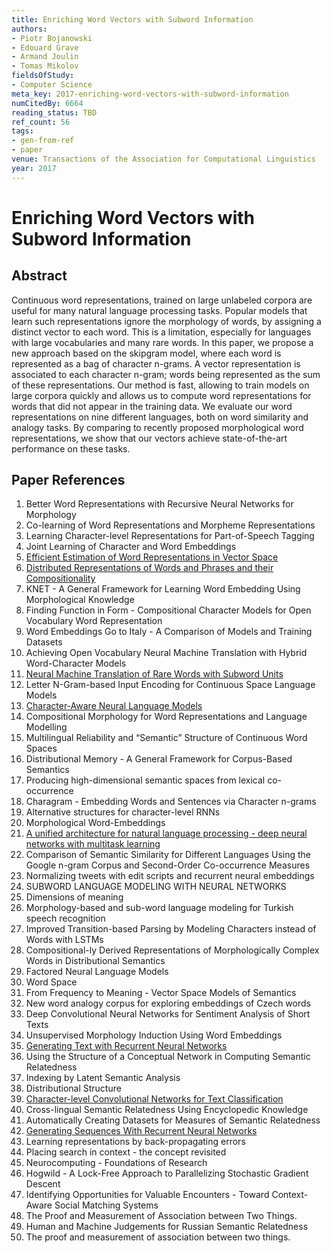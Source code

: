 ```yaml
---
title: Enriching Word Vectors with Subword Information
authors:
- Piotr Bojanowski
- Edouard Grave
- Armand Joulin
- Tomas Mikolov
fieldsOfStudy:
- Computer Science
meta_key: 2017-enriching-word-vectors-with-subword-information
numCitedBy: 6664
reading_status: TBD
ref_count: 56
tags:
- gen-from-ref
- paper
venue: Transactions of the Association for Computational Linguistics
year: 2017
---
```


# Enriching Word Vectors with Subword Information

## Abstract

Continuous word representations, trained on large unlabeled corpora are useful for many natural language processing tasks. Popular models that learn such representations ignore the morphology of words, by assigning a distinct vector to each word. This is a limitation, especially for languages with large vocabularies and many rare words. In this paper, we propose a new approach based on the skipgram model, where each word is represented as a bag of character n-grams. A vector representation is associated to each character n-gram; words being represented as the sum of these representations. Our method is fast, allowing to train models on large corpora quickly and allows us to compute word representations for words that did not appear in the training data. We evaluate our word representations on nine different languages, both on word similarity and analogy tasks. By comparing to recently proposed morphological word representations, we show that our vectors achieve state-of-the-art performance on these tasks.

## Paper References

1. Better Word Representations with Recursive Neural Networks for Morphology
2. Co-learning of Word Representations and Morpheme Representations
3. Learning Character-level Representations for Part-of-Speech Tagging
4. Joint Learning of Character and Word Embeddings
5. [Efficient Estimation of Word Representations in Vector Space](2013-efficient-estimation-of-word-representations-in-vector-space)
6. [Distributed Representations of Words and Phrases and their Compositionality](2013-distributed-representations-of-words-and-phrases-and-their-compositionality)
7. KNET - A General Framework for Learning Word Embedding Using Morphological Knowledge
8. Finding Function in Form - Compositional Character Models for Open Vocabulary Word Representation
9. Word Embeddings Go to Italy - A Comparison of Models and Training Datasets
10. Achieving Open Vocabulary Neural Machine Translation with Hybrid Word-Character Models
11. [Neural Machine Translation of Rare Words with Subword Units](2016-neural-machine-translation-of-rare-words-with-subword-units)
12. Letter N-Gram-based Input Encoding for Continuous Space Language Models
13. [Character-Aware Neural Language Models](2016-character-aware-neural-language-models)
14. Compositional Morphology for Word Representations and Language Modelling
15. Multilingual Reliability and “Semantic” Structure of Continuous Word Spaces
16. Distributional Memory - A General Framework for Corpus-Based Semantics
17. Producing high-dimensional semantic spaces from lexical co-occurrence
18. Charagram - Embedding Words and Sentences via Character n-grams
19. Alternative structures for character-level RNNs
20. Morphological Word-Embeddings
21. [A unified architecture for natural language processing - deep neural networks with multitask learning](2008-a-unified-architecture-for-natural-language-processing-deep-neural-networks-with-multitask-learning)
22. Comparison of Semantic Similarity for Different Languages Using the Google n-gram Corpus and Second-Order Co-occurrence Measures
23. Normalizing tweets with edit scripts and recurrent neural embeddings
24. SUBWORD LANGUAGE MODELING WITH NEURAL NETWORKS
25. Dimensions of meaning
26. Morphology-based and sub-word language modeling for Turkish speech recognition
27. Improved Transition-based Parsing by Modeling Characters instead of Words with LSTMs
28. Compositional-ly Derived Representations of Morphologically Complex Words in Distributional Semantics
29. Factored Neural Language Models
30. Word Space
31. From Frequency to Meaning - Vector Space Models of Semantics
32. New word analogy corpus for exploring embeddings of Czech words
33. Deep Convolutional Neural Networks for Sentiment Analysis of Short Texts
34. Unsupervised Morphology Induction Using Word Embeddings
35. [Generating Text with Recurrent Neural Networks](2011-generating-text-with-recurrent-neural-networks)
36. Using the Structure of a Conceptual Network in Computing Semantic Relatedness
37. Indexing by Latent Semantic Analysis
38. Distributional Structure
39. [Character-level Convolutional Networks for Text Classification](2015-character-level-convolutional-networks-for-text-classification)
40. Cross-lingual Semantic Relatedness Using Encyclopedic Knowledge
41. Automatically Creating Datasets for Measures of Semantic Relatedness
42. [Generating Sequences With Recurrent Neural Networks](2013-generating-sequences-with-recurrent-neural-networks)
43. Learning representations by back-propagating errors
44. Placing search in context - the concept revisited
45. Neurocomputing - Foundations of Research
46. Hogwild - A Lock-Free Approach to Parallelizing Stochastic Gradient Descent
47. Identifying Opportunities for Valuable Encounters - Toward Context-Aware Social Matching Systems
48. The Proof and Measurement of Association between Two Things.
49. Human and Machine Judgements for Russian Semantic Relatedness
50. The proof and measurement of association between two things.
